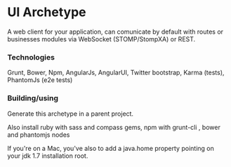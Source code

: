 #  UI Archetype
A web client for your application, can comunicate by default with routes or businesses modules via WebSocket (STOMP/StompXA) or REST.

### Technologies
Grunt, Bower, Npm, AngularJs, AngularUI, Twitter bootstrap, Karma (tests), PhantomJs (e2e tests)


### Building/using

Generate this archetype in a parent project.

Also install ruby with sass and compass gems, npm with grunt-cli , bower and phantomjs nodes

If you're on a Mac, you've also to add a java.home property pointing on your jdk 1.7 installation root.


